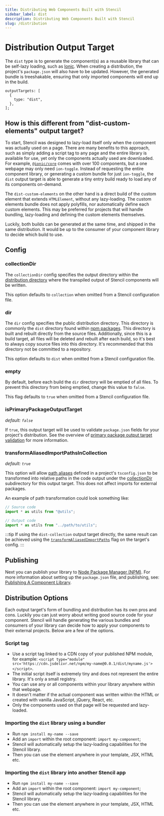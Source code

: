```yaml
---
title: Distributing Web Components Built with Stencil
sidebar_label: dist
description: Distributing Web Components Built with Stencil
slug: /distribution
---
```


# Distribution Output Target

The `dist` type is to generate the component(s) as a reusable library that can be self-lazy loading, such as [Ionic](https://www.npmjs.com/package/@ionic/core). When creating a distribution, the project's `package.json` will also have to be updated. However, the generated bundle is treeshakable, ensuring that only imported components will end up in the build.

```tsx
outputTargets: [
  {
    type: "dist",
  },
];
```

## How is this different from "dist-custom-elements" output target?

To start, Stencil was designed to lazy-load itself only when the component was actually used on a page. There are many benefits to this approach, such as simply adding a script tag to any page and the entire library is available for use, yet only the components actually used are downloaded. For example, [`@ionic/core`](https://www.npmjs.com/package/@ionic/core) comes with over 100 components, but a one webpage may only need `ion-toggle`. Instead of requesting the entire component library, or generating a custom bundle for just `ion-toggle`, the `dist` output target is able to generate a tiny entry build ready to load any of its components on-demand.

The `dist-custom-elements` on the other hand is a direct build of the custom element that extends `HTMLElement`, without any lazy-loading. The custom elements bundle does not apply polyfills, nor automatically define each custom elements. This may be preferred for projects that will handle bundling, lazy-loading and defining the custom elements themselves.

Luckily, both builds can be generated at the same time, and shipped in the same distribution. It would be up to the consumer of your component library to decide which build to use.

## Config

### collectionDir

The `collectionDir` config specifies the output directory within the [distribution directory](#dir) where the transpiled output of Stencil components will be written.

This option defaults to `collection` when omitted from a Stencil configuration file.

### dir

The `dir` config specifies the public distribution directory. This directory is commonly the `dist` directory found within [npm packages](https://docs.npmjs.com/getting-started/packages). This directory is built and rebuilt directly from the source files. Additionally, since this is a build target, all files will be deleted and rebuilt after each build, so it's best to always copy source files into this directory. It's recommended that this directory not be committed to a repository.

This option defaults to `dist` when omitted from a Stencil configuration file.

### empty

By default, before each build the `dir` directory will be emptied of all files. To prevent this directory from being emptied, change this value to `false`.

This flag defaults to `true` when omitted from a Stencil configuration file.

### isPrimaryPackageOutputTarget

_default: `false`_

If `true`, this output target will be used to validate `package.json` fields for your project's distribution. See the overview of [primary package output target validation](./overview#primary-package-output-target-validation)
for more information.

### transformAliasedImportPathsInCollection

_default: `true`_

This option will allow [path aliases](https://www.typescriptlang.org/docs/handbook/module-resolution.html#path-mapping) defined in a project's `tsconfig.json` to be transformed into relative paths in the code output under the [collectionDir](#collectiondir) subdirectory for this output target. This does not affect imports for external packages.

An example of path transformation could look something like:

```ts
// Source code
import * as utils from "@utils";

// Output code
import * as utils from "../path/to/utils";
```

:::tip
If using the `dist-collection` output target directly, the same result can be achieved using the [`transformAliasedImportPaths`](../output-targets/dist.md#transformaliasedimportpathsincollection) flag on the target's config.
:::

## Publishing

Next you can publish your library to [Node Package Manager (NPM)](https://www.npmjs.com/). For more information about setting up the `package.json` file, and publishing, see: [Publishing A Component Library](../guides/publishing.md).

## Distribution Options

Each output target's form of bundling and distribution has its own pros and cons. Luckily you can just worry about writing good source code for your component. Stencil will handle generating the various bundles and consumers of your library can decide how to apply your components to their external projects. Below are a few of the options.

### Script tag

- Use a script tag linked to a CDN copy of your published NPM module, for example: `<script type="module" src='https://cdn.jsdelivr.net/npm/my-name@0.0.1/dist/myname.js'></script>`.
- The initial script itself is extremely tiny and does not represent the entire library. It's only a small registry.
- You can use any or all components within your library anywhere within that webpage.
- It doesn't matter if the actual component was written within the HTML or created with vanilla JavaScript, jQuery, React, etc.
- Only the components used on that page will be requested and lazy-loaded.

### Importing the `dist` library using a bundler

- Run `npm install my-name --save`
- Add an `import` within the root component: `import my-component`;
- Stencil will automatically setup the lazy-loading capabilities for the Stencil library.
- Then you can use the element anywhere in your template, JSX, HTML etc.

### Importing the `dist` library into another Stencil app

- Run `npm install my-name --save`
- Add an `import` within the root component: `import my-component`;
- Stencil will automatically setup the lazy-loading capabilities for the Stencil library.
- Then you can use the element anywhere in your template, JSX, HTML etc.
